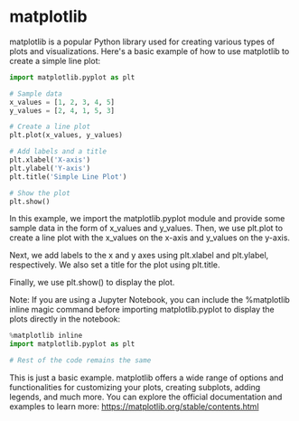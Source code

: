 # matplotlib
matplotlib is a popular Python library used for creating various types of plots and visualizations. Here's a basic example of how to use matplotlib to create a simple line plot:

```python
import matplotlib.pyplot as plt

# Sample data
x_values = [1, 2, 3, 4, 5]
y_values = [2, 4, 1, 5, 3]

# Create a line plot
plt.plot(x_values, y_values)

# Add labels and a title
plt.xlabel('X-axis')
plt.ylabel('Y-axis')
plt.title('Simple Line Plot')

# Show the plot
plt.show()
```

In this example, we import the matplotlib.pyplot module and provide some sample data in the form of x_values and y_values. Then, we use plt.plot to create a line plot with the x_values on the x-axis and y_values on the y-axis.

Next, we add labels to the x and y axes using plt.xlabel and plt.ylabel, respectively. We also set a title for the plot using plt.title.

Finally, we use plt.show() to display the plot.

Note: If you are using a Jupyter Notebook, you can include the %matplotlib inline magic command before importing matplotlib.pyplot to display the plots directly in the notebook:

```python
%matplotlib inline
import matplotlib.pyplot as plt

# Rest of the code remains the same
```

This is just a basic example. matplotlib offers a wide range of options and functionalities for customizing your plots, creating subplots, adding legends, and much more. You can explore the official documentation and examples to learn more: https://matplotlib.org/stable/contents.html
